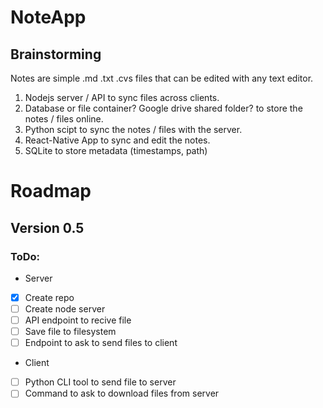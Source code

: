 # NoteApp

## Brainstorming
Notes are simple .md .txt .cvs files that can be edited with any text editor.

1. Nodejs server / API to sync files across clients.
2. Database or file container? Google drive shared folder? to store the notes / files online.
3. Python scipt to sync the notes / files with the server. 
4. React-Native App to sync and edit the notes.
5. SQLite to store metadata (timestamps, path)


# Roadmap

## Version 0.5
### ToDo:
- Server
- [x] Create repo
- [ ] Create node server
- [ ] API endpoint to recive file
- [ ] Save file to filesystem
- [ ] Endpoint to ask to send files to client
  
- Client
- [ ] Python CLI tool to send file to server
- [ ] Command to ask to download files from server
